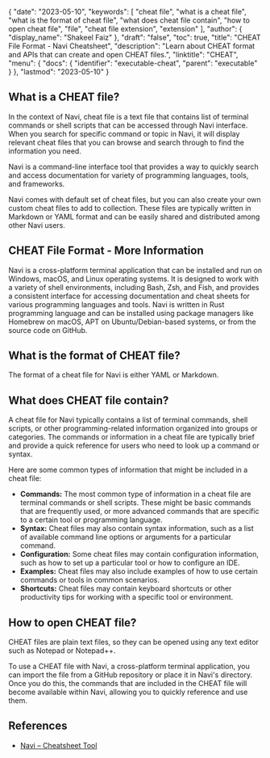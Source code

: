 {
  "date": "2023-05-10",
  "keywords": [
    "cheat file",
    "what is a cheat file",
    "what is the format of cheat file",
    "what does cheat file contain",
    "how to open cheat file",
    "file",
    "cheat file extension",
    "extension"
  ],
  "author": {
    "display_name": "Shakeel Faiz"
  },
  "draft": "false",
  "toc": true,
  "title": "CHEAT File Format - Navi Cheatsheet",
  "description": "Learn about CHEAT format and APIs that can create and open CHEAT files.",
  "linktitle": "CHEAT",
  "menu": {
    "docs": {
      "identifier": "executable-cheat",
      "parent": "executable"
    }
  },
  "lastmod": "2023-05-10"
}

## What is a CHEAT file?

In the context of Navi, cheat file is a text file that contains list of terminal commands or shell scripts that can be accessed through Navi interface. When you search for specific command or topic in Navi, it will display relevant cheat files that you can browse and search through to find the information you need.

Navi is a command-line interface tool that provides a way to quickly search and access documentation for variety of programming languages, tools, and frameworks.

Navi comes with default set of cheat files, but you can also create your own custom cheat files to add to collection. These files are typically written in Markdown or YAML format and can be easily shared and distributed among other Navi users.

## CHEAT File Format - More Information

Navi is a cross-platform terminal application that can be installed and run on Windows, macOS, and Linux operating systems. It is designed to work with a variety of shell environments, including Bash, Zsh, and Fish, and provides a consistent interface for accessing documentation and cheat sheets for various programming languages and tools. Navi is written in Rust programming language and can be installed using package managers like Homebrew on macOS, APT on Ubuntu/Debian-based systems, or from the source code on GitHub.

## What is the format of CHEAT file?

The format of a cheat file for Navi is either YAML or Markdown.

## What does CHEAT file contain?

A cheat file for Navi typically contains a list of terminal commands, shell scripts, or other programming-related information organized into groups or categories. The commands or information in a cheat file are typically brief and provide a quick reference for users who need to look up a command or syntax.

Here are some common types of information that might be included in a cheat file:

- **Commands:** The most common type of information in a cheat file are terminal commands or shell scripts. These might be basic commands that are frequently used, or more advanced commands that are specific to a certain tool or programming language.
- **Syntax:** Cheat files may also contain syntax information, such as a list of available command line options or arguments for a particular command.
- **Configuration:** Some cheat files may contain configuration information, such as how to set up a particular tool or how to configure an IDE.
- **Examples:** Cheat files may also include examples of how to use certain commands or tools in common scenarios.
- **Shortcuts:** Cheat files may contain keyboard shortcuts or other productivity tips for working with a specific tool or environment.

## How to open CHEAT file?

CHEAT files are plain text files, so they can be opened using any text editor such as Notepad or Notepad++.

To use a CHEAT file with Navi, a cross-platform terminal application, you can import the file from a GitHub repository or place it in Navi's directory. Once you do this, the commands that are included in the CHEAT file will become available within Navi, allowing you to quickly reference and use them.

## References
* [Navi – Cheatsheet Tool](https://ostechnix.com/navi-an-interactive-commandline-cheatsheet-tool/)
